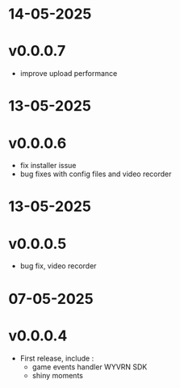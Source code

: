 # 14-05-2025
# v0.0.0.7

- improve upload performance

# 13-05-2025
# v0.0.0.6

- fix installer issue
- bug fixes with config files and video recorder

# 13-05-2025
# v0.0.0.5

- bug fix, video recorder
    
# 07-05-2025
# v0.0.0.4

- First release, include : 
    - game events handler WYVRN SDK
    - shiny moments 